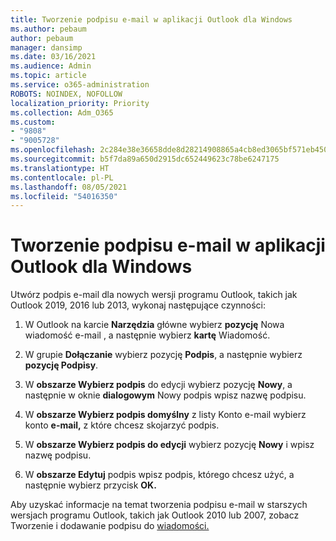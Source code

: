 ```yaml
---
title: Tworzenie podpisu e-mail w aplikacji Outlook dla Windows
ms.author: pebaum
author: pebaum
manager: dansimp
ms.date: 03/16/2021
ms.audience: Admin
ms.topic: article
ms.service: o365-administration
ROBOTS: NOINDEX, NOFOLLOW
localization_priority: Priority
ms.collection: Adm_O365
ms.custom:
- "9808"
- "9005728"
ms.openlocfilehash: 2c284e38e36658dde8d28214908865a4cb8ed3065bf571eb450ce540b9207cd2
ms.sourcegitcommit: b5f7da89a650d2915dc652449623c78be6247175
ms.translationtype: HT
ms.contentlocale: pl-PL
ms.lasthandoff: 08/05/2021
ms.locfileid: "54016350"
---
```

# <a name="create-an-email-signature-in-outlook-for-windows"></a>Tworzenie podpisu e-mail w aplikacji Outlook dla Windows

Utwórz podpis e-mail dla nowych wersji programu Outlook, takich jak Outlook 2019, 2016 lub 2013, wykonaj następujące czynności:

1. W Outlook na karcie **Narzędzia** główne wybierz **pozycję** Nowa wiadomość e-mail , a następnie wybierz **kartę** Wiadomość.

1. W grupie **Dołączanie** wybierz pozycję **Podpis**, a następnie wybierz **pozycję Podpisy**.

1. W **obszarze Wybierz podpis** do edycji wybierz pozycję **Nowy**, a następnie w oknie **dialogowym** Nowy podpis wpisz nazwę podpisu.

1. W **obszarze Wybierz podpis domyślny** z listy Konto e-mail wybierz konto **e-mail,** z które chcesz skojarzyć podpis.

1. W **obszarze Wybierz podpis do edycji** wybierz pozycję **Nowy** i wpisz nazwę podpisu.

1. W **obszarze Edytuj** podpis wpisz podpis, którego chcesz użyć, a następnie wybierz przycisk **OK.**

Aby uzyskać informacje na temat tworzenia podpisu e-mail w starszych wersjach programu Outlook, takich jak Outlook 2010 lub 2007, zobacz Tworzenie i dodawanie podpisu do [wiadomości.](https://support.microsoft.com/office/8ee5d4f4-68fd-464a-a1c1-0e1c80bb27f2#ID0EAADAAA=Office_2007_-_2010)

